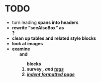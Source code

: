 # TODO

- turn leading <strong> spans into headers
- rewrite "seeAlsoBox" as <aside>?
- clean up tables and related style blocks
- look at images
- examine <ul> and <ol> blocks
- survey <i>, <b> and <u> tags
- indent formatted page

